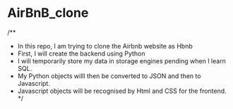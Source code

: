 # AirBnB_clone
/**
 * In this repo, I am trying to clone the Airbnb website as Hbnb
 * First, I will create the backend using Python
 * I will temporarily store my data in storage engines pending when I learn SQL.
 * My Python objects willl then be converted to JSON and then to Javascript.
 * Javascript objects will be recognised by Html and CSS for the frontend.     
*/
